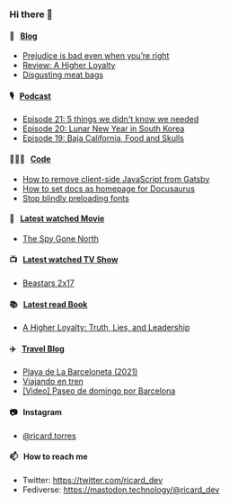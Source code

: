 ### Hi there 👋

#### 📝 &nbsp;&nbsp;[Blog](https://ricard.blog)

- [Prejudice is bad even when you’re right](https://ricard.blog/rant/prejudice-is-bad-even-when-youre-right/)
- [Review: A Higher Loyalty](https://ricard.blog/review/a-higher-loyalty/)
- [Disgusting meat bags](https://ricard.blog/rant/disgusting-meat-bags/)

#### 🎙 &nbsp;&nbsp;[Podcast](https://ricard.blog/podcast)

- [Episode 21: 5 things we didn&#39;t know we needed](https://anchor.fm/quicoto/episodes/Episode-21-5-things-we-didnt-know-we-needed-e1104tq)
- [Episode 20: Lunar New Year in South Korea](https://anchor.fm/quicoto/episodes/Episode-20-Lunar-New-Year-in-South-Korea-ert212)
- [Episode 19: Baja California, Food and Skulls](https://anchor.fm/quicoto/episodes/Episode-19-Baja-California--Food-and-Skulls-epmne0)

#### 👨🏻‍💻 &nbsp;&nbsp;[Code](https://ricard.dev)

- [How to remove client-side JavaScript from Gatsby](https://ricard.dev/how-to-remove-client-side-javascript-from-gatsby/)
- [How to set docs as homepage for Docusaurus](https://ricard.dev/how-to-set-docs-as-homepage-for-docusaurus/)
- [Stop blindly preloading fonts](https://ricard.dev/stop-blindly-preloading-fonts/)

#### 🍿 &nbsp;&nbsp;[Latest watched Movie](https://quicoto.github.io/reviews/movies/)

- [The Spy Gone North](https://quicoto.github.io/reviews/movies/the-spy-gone-north/)

#### 📺 &nbsp;&nbsp;[Latest watched TV Show](https://quicoto.github.io/reviews/tv-shows)

- [Beastars 2x17](https://quicoto.github.io/reviews/tv-shows/beastars/2x17/)

#### 📚 &nbsp;&nbsp;[Latest read Book](https://ricard.blog/books/)

- [A Higher Loyalty: Truth, Lies, and Leadership](https://www.goodreads.com/review/show/3578089635?utm_medium=api&amp;utm_source=rss)

#### ✈️ &nbsp;&nbsp;[Travel Blog](https://www.quicoto.com/)

- [Playa de La Barceloneta (2021)](https://www.quicoto.com/playa-de-la-barceloneta-2021/)
- [Viajando en tren](https://www.quicoto.com/viajando-en-tren/)
- [[Video] Paseo de domingo por Barcelona](https://www.quicoto.com/video-paseo-de-domingo-por-barcelona/)

#### 📷 &nbsp;&nbsp;Instagram
- [@ricard.torres](https://www.instagram.com/ricard.torres/)

#### 📫 &nbsp;&nbsp;How to reach me

- Twitter: https://twitter.com/ricard_dev
- Fediverse: https://mastodon.technology/@ricard_dev
